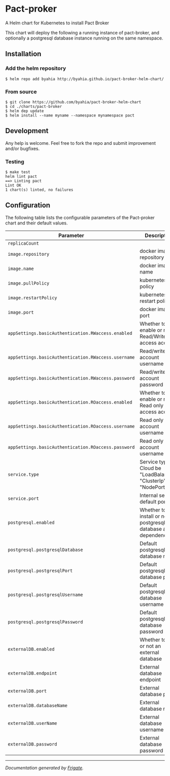 
Pact-proker
===========

A Helm chart for Kubernetes to install Pact Broker

This chart will deploy the following a running instance of pact-broker, and optionally a postgresql database instance running on the same namespace.

## Installation
### Add the helm repository
```
$ helm repo add byahia http://byahia.github.io/pact-broker-helm-chart/
```
### From source
```console
$ git clone https://github.com/byahia/pact-broker-helm-chart
$ cd ./charts/pact-broker
$ helm dep update
$ helm install --name myname --namespace mynamespace pact
```
## Development
Any help is welcome. Feel free to fork the repo and submit improvement and/or bugfixes.

### Testing
```console
$ make test
helm lint pact
==> Linting pact
Lint OK
1 chart(s) linted, no failures
```

## Configuration

The following table lists the configurable parameters of the Pact-proker chart and their default values.

| Parameter                | Description             | Default        |
| ------------------------ | ----------------------- | -------------- |
| `replicaCount` |  | `1` |
| `image.repository` | docker image repository | `"pactfoundation/pact-broker"` |
| `image.name` | docker image name | `"pact-broker"` |
| `image.pullPolicy` | kubernetes pull policy | `"IfNotPresent"` |
| `image.restartPolicy` | kubernetes restart policy | `"Always"` |
| `image.port` | docker image port | `9292` |
| `appSettings.basicAuthentication.RWaccess.enabled` | Whether to enable or not a Read/Write access account | `false` |
| `appSettings.basicAuthentication.RWaccess.username` | Read/write account username | `"pactRW"` |
| `appSettings.basicAuthentication.RWaccess.password` | Read/write account password | `"PaCtBr0k3rRW"` |
| `appSettings.basicAuthentication.ROaccess.enabled` | Whether to enable or not a Read only access account | `false` |
| `appSettings.basicAuthentication.ROaccess.username` | Read only account username | `"pactRO"` |
| `appSettings.basicAuthentication.ROaccess.password` | Read only account username | `"PaCtBr0k3rRO"` |
| `service.type` | Service type. Cloud be "LoadBalancer", "ClusterIp", "NodePort" | `"LoadBalancer"` |
| `service.port` | Internal service default port | `80` |
| `postgresql.enabled` | Whether to install or not a postgresql database as dependency | `true` |
| `postgresql.postgresqlDatabase` | Default postgresql database name | `"pact"` |
| `postgresql.postgresqlPort` | Default postgresql database port | `5432` |
| `postgresql.postgresqlUsername` | Default postgresql database username | `"postgres"` |
| `postgresql.postgresqlPassword` | Default postgresql database password | `"jemf9rAKgD"` |
| `externalDB.enabled` | Whether to use or not an external database | `false` |
| `externalDB.endpoint` | External database endpoint | `""` |
| `externalDB.port` | External database port | `5432` |
| `externalDB.databaseName` | External database name | `"pact"` |
| `externalDB.userName` | External database username | `"pactDbUser"` |
| `externalDB.password` | External database password | `"pactDbPassword"` |



---
_Documentation generated by [Frigate](https://frigate.readthedocs.io)._

